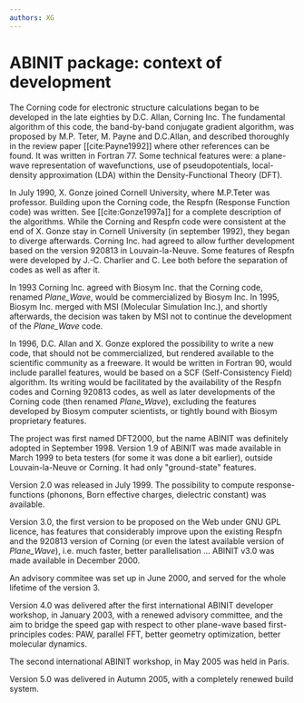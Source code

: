 ```yaml
---
authors: XG
---
```


# ABINIT package: context of development

The Corning code for electronic structure calculations began
to be developed in the late eighties by D.C. Allan, Corning Inc.
The fundamental algorithm of this code, the band-by-band
conjugate gradient algorithm, was proposed by M.P. Teter, M. Payne
and D.C.Allan, and described thoroughly in the review paper [[cite:Payne1992]]
where other references can be found.
It was written in Fortran 77. Some technical features
were: a plane-wave representation of wavefunctions, use of
pseudopotentials, local-density approximation (LDA) within
the Density-Functional Theory (DFT).

In July 1990, X. Gonze joined Cornell University, where
M.P.Teter was professor. Building upon the Corning code, the Respfn
(Response Function code) was written. See [[cite:Gonze1997a]]
for a complete description of the algorithms. While the Corning and
Respfn code were consistent at the end of X. Gonze stay
in Cornell University (in september 1992),
they began to diverge afterwards. Corning Inc. had
agreed to allow further development based on the version 920813
in Louvain-la-Neuve. Some features of Respfn were
developed by J.-C. Charlier and C. Lee both before the separation
of codes as well as after it.

In 1993 Corning Inc. agreed with Biosym Inc. that the Corning code,
renamed *Plane_Wave*, would be commercialized by Biosym Inc.
In 1995, Biosym Inc. merged with MSI (Molecular Simulation Inc.),
and shortly afterwards, the decision was taken by MSI not to
continue the development of the *Plane_Wave* code.

In 1996, D.C. Allan and X. Gonze explored the possibility to write
a new code, that should not be commercialized, but rendered
available to the scientific community as a freeware. It would be written
in Fortran 90, would include parallel features, would be based
on a SCF (Self-Consistency Field) algorithm. Its writing would
be facilitated by the availability of the
Respfn codes and Corning 920813 codes, as well as later
developments of the Corning code (then renamed *Plane_Wave*),
excluding the features developed by Biosym computer scientists,
or tightly bound with Biosym proprietary features.

The project was first named DFT2000, but the name ABINIT was definitely
adopted in September 1998. Version 1.9 of ABINIT was made available
in March 1999 to beta testers (for some it was done a bit earlier),
outside Louvain-la-Neuve or Corning. It had only "ground-state" features.

Version 2.0 was released in July 1999. The possibility to compute
response-functions (phonons, Born effective charges, dielectric constant)
was available.

Version 3.0, the first version to be proposed
on the Web under GNU GPL licence,
has features that considerably improve upon the existing
Respfn and the 920813 version of Corning  (or even the latest available
version of *Plane_Wave*), i.e. much faster, better parallelisation ...
ABINIT v3.0 was made available in December 2000.

An advisory commitee was set up in June 2000, and served
for the whole lifetime of the version 3.

Version 4.0 was delivered after the first international ABINIT
developer workshop, in January 2003, with a renewed advisory committee,
and the aim to bridge the speed gap with respect to other plane-wave
based first-principles codes: PAW, parallel FFT, better geometry
optimization, better molecular dynamics.

The second international ABINIT workshop, in May 2005 was held in Paris.

Version 5.0 was delivered in Autumn 2005, with a completely renewed
build system.
